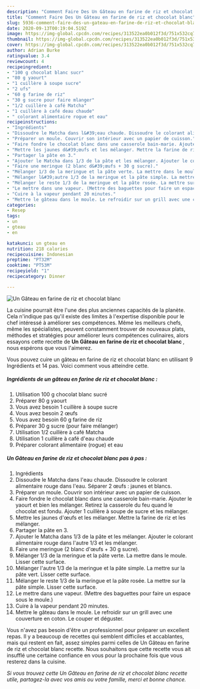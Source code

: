 ```yaml
---
description: "Comment Faire Des Un Gâteau en farine de riz et chocolat blanc"
title: "Comment Faire Des Un Gâteau en farine de riz et chocolat blanc"
slug: 5936-comment-faire-des-un-gateau-en-farine-de-riz-et-chocolat-blanc
date: 2020-09-13T00:19:04.519Z
image: https://img-global.cpcdn.com/recipes/313522ea0b012f3d/751x532cq70/un-gateau-en-farine-de-riz-et-chocolat-blanc-photo-principale-de-la-recette.jpg
thumbnail: https://img-global.cpcdn.com/recipes/313522ea0b012f3d/751x532cq70/un-gateau-en-farine-de-riz-et-chocolat-blanc-photo-principale-de-la-recette.jpg
cover: https://img-global.cpcdn.com/recipes/313522ea0b012f3d/751x532cq70/un-gateau-en-farine-de-riz-et-chocolat-blanc-photo-principale-de-la-recette.jpg
author: Adrian Burke
ratingvalue: 3.4
reviewcount: 4
recipeingredient:
- "100 g chocolat blanc sucr"
- "80 g yaourt"
- "1 cuillère à soupe sucre"
- "2 ufs"
- "60 g farine de riz"
- "30 g sucre pour faire mlanger"
- "1/2 cuillère à café Matcha"
- "1 cuillère à café deau chaude"
- " colorant alimentaire rogue et eau"
recipeinstructions:
- "Ingrédients"
- "Dissoudre le Matcha dans l&#39;eau chaude. Dissoudre le colorant alimentaire rouge dans l&#39;eau. Séparer 2 œufs : jaunes et blancs."
- "Préparer un moule. Couvrir son intérieur avec un papier de cuisson."
- "Faire fondre le chocolat blanc dans une casserole bain-marie. Ajouter le yaourt et bien les mélanger. Retirez la casserole du feu quand le chocolat est fondu. Ajouter 1 cuillère à soupe de sucre et les mélanger."
- "Mettre les jaunes d&#39;œufs et les mélanger. Mettre la farine de riz et les mélanger."
- "Partager la pâte en 3."
- "Ajouter le Matcha dans 1/3 de la pâte et les mélanger. Ajouter le colorant alimentaire rouge dans l&#39;autre 1/3 et les mélanger."
- "Faire une meringue (2 blanc d&#39;œufs + 30 g sucre)."
- "Mélanger 1/3 de la meringue et la pâte verte. La mettre dans le moule. Lisser cette surface."
- "Mélanger l&#39;autre 1/3 de la meringue et la pâte simple. La mettre sur la pâte vert. Lisser cette surface."
- "Mélanger le reste 1/3 de la meringue et la pâte rosée. La mettre sur la pâte simple. Lisser cette surface."
- "Le mettre dans une vapeur. (Mettre des baguettes pour faire un espace sous le moule.)"
- "Cuire à la vapeur pendant 20 minutes."
- "Mettre le gâteau dans le moule. Le refroidir sur un grill avec une couverture en coton. Le couper et déguster."
categories:
- Resep
tags:
- un
- gteau
- en

katakunci: un gteau en 
nutrition: 218 calories
recipecuisine: Indonesian
preptime: "PT32M"
cooktime: "PT53M"
recipeyield: "1"
recipecategory: Dinner

---
```



![Un Gâteau en farine de riz et chocolat blanc](https://img-global.cpcdn.com/recipes/313522ea0b012f3d/751x532cq70/un-gateau-en-farine-de-riz-et-chocolat-blanc-photo-principale-de-la-recette.jpg)

La cuisine pourrait être l'une des plus anciennes capacités de la planète. Cela n'indique pas qu'il existe des limites à l'expertise disponible pour le chef intéressé à améliorer ses compétences. Même les meilleurs chefs, même les spécialistes, peuvent constamment trouver de nouveaux plats, méthodes et stratégies pour améliorer leurs compétences culinaires, alors essayons cette recette de <strong> Un Gâteau en farine de riz et chocolat blanc </strong>, nous espérons que vous l'aimerez.

<!--inarticleads1-->

Vous pouvez cuire un gâteau en farine de riz et chocolat blanc en utilisant 9 Ingrédients et 14 pas. Voici comment vous atteindre cette.

##### Ingrédients de un gâteau en farine de riz et chocolat blanc :

1. Utilisation 100 g chocolat blanc sucré
1. Préparer 80 g yaourt
1. Vous avez besoin 1 cuillère à soupe sucre
1. Vous avez besoin 2 œufs
1. Vous avez besoin 60 g farine de riz
1. Préparer 30 g sucre (pour faire mélanger)
1. Utilisation 1/2 cuillère à café Matcha
1. Utilisation 1 cuillère à café d&#39;eau chaude
1. Préparer  colorant alimentaire (rogue) et eau




<!--inarticleads2-->

##### Un Gâteau en farine de riz et chocolat blanc pas à pas :

1. Ingrédients
1. Dissoudre le Matcha dans l&#39;eau chaude. Dissoudre le colorant alimentaire rouge dans l&#39;eau. Séparer 2 œufs : jaunes et blancs.
1. Préparer un moule. Couvrir son intérieur avec un papier de cuisson.
1. Faire fondre le chocolat blanc dans une casserole bain-marie. Ajouter le yaourt et bien les mélanger. Retirez la casserole du feu quand le chocolat est fondu. Ajouter 1 cuillère à soupe de sucre et les mélanger.
1. Mettre les jaunes d&#39;œufs et les mélanger. Mettre la farine de riz et les mélanger.
1. Partager la pâte en 3.
1. Ajouter le Matcha dans 1/3 de la pâte et les mélanger. Ajouter le colorant alimentaire rouge dans l&#39;autre 1/3 et les mélanger.
1. Faire une meringue (2 blanc d&#39;œufs + 30 g sucre).
1. Mélanger 1/3 de la meringue et la pâte verte. La mettre dans le moule. Lisser cette surface.
1. Mélanger l&#39;autre 1/3 de la meringue et la pâte simple. La mettre sur la pâte vert. Lisser cette surface.
1. Mélanger le reste 1/3 de la meringue et la pâte rosée. La mettre sur la pâte simple. Lisser cette surface.
1. Le mettre dans une vapeur. (Mettre des baguettes pour faire un espace sous le moule.)
1. Cuire à la vapeur pendant 20 minutes.
1. Mettre le gâteau dans le moule. Le refroidir sur un grill avec une couverture en coton. Le couper et déguster.




<!--inarticleads1-->

<p>
Vous n'avez pas besoin d'être un professionnel pour préparer un excellent repas. Il y a beaucoup de recettes qui semblent difficiles et accablantes, mais qui restent en fait, assez simples parmi celles de Un Gâteau en farine de riz et chocolat blanc recette. Nous souhaitons que cette recette vous ait insufflé une certaine confiance en vous pour la prochaine fois que vous resterez dans la cuisine.
</p>

<p>
<i>Si vous trouvez cette Un Gâteau en farine de riz et chocolat blanc recette utile, partagez-la avec vos amis ou votre famille, merci et bonne chance.</i>
</p>
